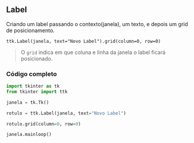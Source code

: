 ## Label
  
Criando um label passando o contexto(janela), um texto, e depois um grid de posicionamento.  
  
`ttk.Label(janela, text="Novo Label").grid(column=0, row=0)`   
  
> O `grid` indica em que coluna e linha da janela o label ficará posicionado.  
  
### Código completo
  
```py
import tkinter as tk
from tkinter import ttk

janela = tk.Tk()

rotulo = ttk.Label(janela, text="Novo Label")

rotulo.grid(column=0, row=0)

janela.mainloop()
```  
  
  
